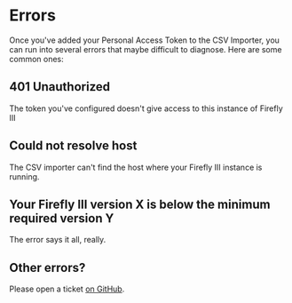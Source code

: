 # Errors

Once you've added your Personal Access Token to the CSV Importer, you can run into several errors that maybe difficult to diagnose. Here are some common ones:

## 401 Unauthorized

The token you've configured doesn't give access to this instance of Firefly III

## Could not resolve host

The CSV importer can't find the host where your Firefly III instance is running.

## Your Firefly III version X is below the minimum required version Y

The error says it all, really.

## Other errors?

Please open a ticket [on GitHub](https://github.com/firefly-iii/firefly-iii/).